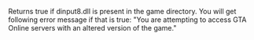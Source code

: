 Returns true if dinput8.dll is present in the game directory.
You will get following error message if that is true: "You are attempting to access GTA Online servers with an altered version of the game."